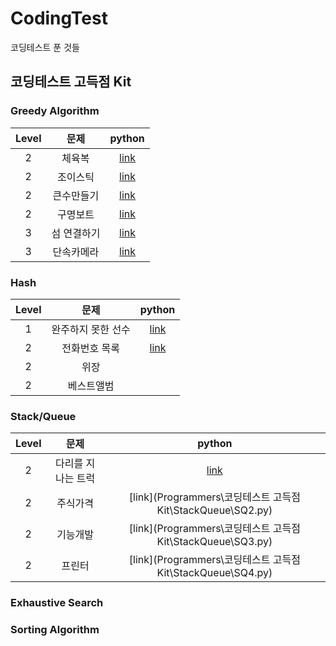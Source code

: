 
# CodingTest
코딩테스트 푼 것들

## 코딩테스트 고득점 Kit

### Greedy Algorithm
| Level | 문제 | python | 
| :---: | :---: | :---: |
| 2 | 체육복 | [ link ](Programmers/Greedy%20Algorithm/Greedy_1) |
| 2 | 조이스틱 | [link](Programmers/Greedy%20Algorithm/Greedy_2) |
| 2 | 큰수만들기 | [link](Programmers/Greedy%20Algorithm/Greedy_3)|
| 2 | 구명보트 | [link](Programmers/Greedy%20Algorithm/Greedy_4) |
| 3 | 섬 연결하기 | [link](Programmers/Greedy%20Algorithm/Greedy_5) |
| 3 | 단속카메라 | [link](Programmers/Greedy%20Algorithm/Greedy_6) |

### Hash
| Level | 문제 | python | 
| :---: | :---: | :---: |
| 1 | 완주하지 못한 선수 | [link](Programmers/Hash/Hash1_solution) |
| 2 | 전화번호 목록 | [link](Programmers/Hash/Hash2) |
| 2 | 위장 | |
| 2 | 베스트앨범 | |

### Stack/Queue
| Level | 문제 | python | 
| :---: | :---: | :---: |
| 2 | 다리를 지나는 트럭 | [link](StackQueue/SQ1.py) |
| 2 | 주식가격 | [link](Programmers\코딩테스트 고득점 Kit\StackQueue\SQ2.py) |
| 2 | 기능개발 | [link](Programmers\코딩테스트 고득점 Kit\StackQueue\SQ3.py) |
| 2 | 프린터 | [link](Programmers\코딩테스트 고득점 Kit\StackQueue\SQ4.py)|

### Exhaustive Search

### Sorting Algorithm

